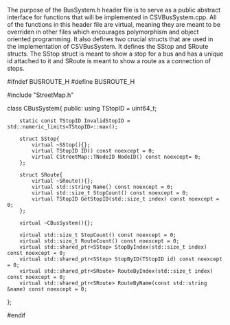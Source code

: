The purpose of the BusSystem.h header file is to serve as a public abstract interface for functions that will be implemented in CSVBusSystem.cpp. All of the functions in this header file are virtual, meaning they are meant to be overriden in other files which encourages polymorphism and object oriented programming. It also defines two crucial structs that are used in the implementation of CSVBusSystem. It defines the SStop and SRoute structs. The SStop struct is meant to show a stop for a bus and has a unique id attached to it and SRoute is meant to show a route as a connection of stops.

#ifndef BUSROUTE_H
#define BUSROUTE_H

#include "StreetMap.h"

class CBusSystem{
    public:
        using TStopID = uint64_t;

        static const TStopID InvalidStopID = std::numeric_limits<TStopID>::max();

        struct SStop{
            virtual ~SStop(){};
            virtual TStopID ID() const noexcept = 0;
            virtual CStreetMap::TNodeID NodeID() const noexcept= 0;
        };

        struct SRoute{
            virtual ~SRoute(){};
            virtual std::string Name() const noexcept = 0;
            virtual std::size_t StopCount() const noexcept = 0;
            virtual TStopID GetStopID(std::size_t index) const noexcept = 0;
        };

        virtual ~CBusSystem(){};

        virtual std::size_t StopCount() const noexcept = 0;
        virtual std::size_t RouteCount() const noexcept = 0;
        virtual std::shared_ptr<SStop> StopByIndex(std::size_t index) const noexcept = 0;
        virtual std::shared_ptr<SStop> StopByID(TStopID id) const noexcept = 0;
        virtual std::shared_ptr<SRoute> RouteByIndex(std::size_t index) const noexcept = 0;
        virtual std::shared_ptr<SRoute> RouteByName(const std::string &name) const noexcept = 0;
};

#endif
